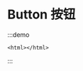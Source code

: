 # Button 按钮
:::demo
```vue
<html></html>
```
:::

<script setup>
    import demo-block from '../components/demo-block.vue'
</script>
